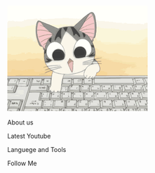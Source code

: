 [![Header](https://github.com/Diligen1/Diligen1/blob/main/assets/cat%20header.gif)](https://www.instagram.com/ku._.ch/)

About us

Latest Youtube

Languege and Tools

Follow Me
